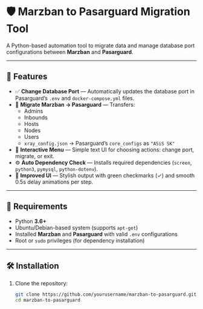 # 🛡️ Marzban to Pasarguard Migration Tool

A Python-based automation tool to migrate data and manage database port configurations between **Marzban** and **Pasarguard**.

---

## 🚀 Features
- ✅ **Change Database Port** — Automatically updates the database port in Pasarguard’s `.env` and `docker-compose.yml` files.  
- 🔄 **Migrate Marzban → Pasarguard** — Transfers:
  - Admins  
  - Inbounds  
  - Hosts  
  - Nodes  
  - Users  
  - `xray_config.json` → Pasarguard’s `core_configs` as `"ASiS SK"`  
- 🧭 **Interactive Menu** — Simple text UI for choosing actions: change port, migrate, or exit.  
- ⚙️ **Auto Dependency Check** — Installs required dependencies (`screen`, `python3`, `pymysql`, `python-dotenv`).  
- 🎨 **Improved UI** — Stylish output with green checkmarks (✓) and smooth 0.5s delay animations per step.

---

## 🧩 Requirements
- Python **3.6+**
- Ubuntu/Debian-based system (supports `apt-get`)
- Installed **Marzban** and **Pasarguard** with valid `.env` configurations  
- Root or `sudo` privileges (for dependency installation)

---

## 🛠️ Installation

1. Clone the repository:
   ```bash
   git clone https://github.com/yourusername/marzban-to-pasarguard.git
   cd marzban-to-pasarguard
